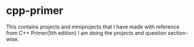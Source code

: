 # cpp-primer
This contains projects and miniprojects that I have made with reference from C++ Primer(5th edition)
I am doing the projects and question section-wise.
